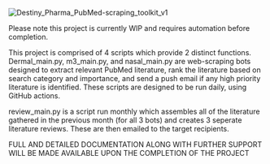 ![Destiny_Pharma_PubMed-scraping_toolkit_v1](https://github.com/CPalmer3200/Destiny_Scraping_Tools/assets/145576128/426c2d25-6702-4737-b7e6-6086801ffb29)

Please note this project is currently WIP and requires automation before completion.

This project is comprised of 4 scripts which provide 2 distinct functions. Dermal_main.py,
m3_main.py, and nasal_main.py are web-scraping bots designed to extract relevant PubMed
literature, rank the literature based on search category and importance, and send a push
email if any high priority literature is identified. These scripts are designed to be run
daily, using GitHub actions.

review_main.py is a script run monthly which assembles all of the literature gathered in the
previous month (for all 3 bots) and creates 3 seperate literature reviews. These are then
emailed to the target recipients.

FULL AND DETAILED DOCUMENTATION ALONG WITH FURTHER SUPPORT WILL BE MADE AVAILABLE UPON THE
COMPLETION OF THE PROJECT
